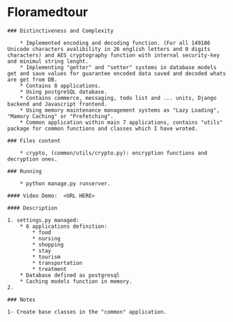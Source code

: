 # Floramedtour

    ### Distinctiveness and Complexity

        * Implemented encoding and decoding function. (For all 149186 Unicode characters avalibility in 26 english letters and 0 digits characters) and AES cryptography function with internal security-key and minimul string lenght.
        * Implementing "getter" and "setter" systems in database models get and save values for guarantee encoded data saved and decoded whats are get from DB.
        * Contains 8 applications.
        * Using postgreSQL database.
        * Contains commerce, messaging, todo list and ... units, Django backend and Javascript frontend.
        * Using memory maintenance management systems as "Lazy Loading", "Mamory Caching" or "Prefetching".
        * Common application within main 7 applications, contains "utils" package for common functions and classes which I have wroted.

    ### Files content

        * crypto, (common/utils/crypto.py): encryption functions and decryption ones.

    ### Running

        * python manage.py runserver.

    #### Video Demo:  <URL HERE>

    #### Description

    1. settings.py managed:
        * 6 applications definition:
            * food
            * nursing
            * shopping
            * stay
            * tourism
            * transportation
            * treatment
        * Database defined as postgresql
        * Caching models function in memory.
    2.

    ### Notes

    1- Create base classes in the "common" application.
